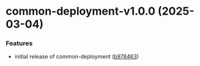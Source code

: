 # common-deployment-v1.0.0 (2025-03-04)


### Features

* initial release of common-deployment ([b978463](https://github.com/gasp-xyz/helm-charts/commit/b978463751c4d20c859b981f9ab895152ebf6680))
